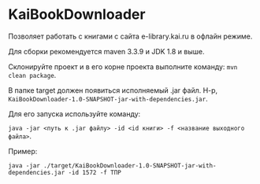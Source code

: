 # KaiBookDownloader
Позволяет работать с книгами с сайта e-library.kai.ru в офлайн режиме.

Для сборки рекомендуется maven 3.3.9 и JDK 1.8 и выше.

Склонируйте проект и в его корне проекта выполните команду: 
`mvn clean package`.

В папке target должен появиться исполняемый .jar файл. Н-р, `KaiBookDownloader-1.0-SNAPSHOT-jar-with-dependencies.jar`.

Для его запуска используйте команду:

`java -jar <путь к .jar файлу> -id <id книги> -f <название выходного файла>`.

Пример:

`java -jar ./target/KaiBookDownloader-1.0-SNAPSHOT-jar-with-dependencies.jar -id 1572 -f ТПР`

